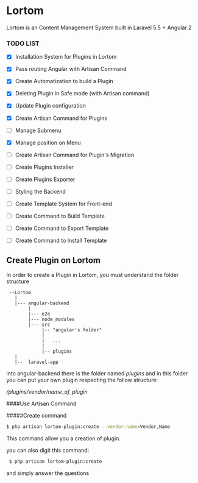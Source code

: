 # Lortom
Lortom is an Content Management System built in Laravel 5.5 + Angular 2

### TODO LIST

-[x] Installation System for Plugins in Lortom
-[x] Pass routing Angular with Artisan Command
-[x] Create Automatization to build a Plugin
-[x] Deleting Plugin in Safe mode (with Artisan command)
-[x] Update Plugin configuration
-[x] Create Artisan Command for Plugins
-[ ] Manage Submenu
-[x] Manage position on Menu
-[ ] Create Artisan Command for Plugin's Migration
-[ ] Create Plugins Installer
-[ ] Create Plugins Exporter
-[ ] Styling the Backend
-[ ] Create Template System for Front-end
-[ ] Create Command to Build Template
-[ ] Create Command to Export Template
-[ ] Create Command to Install Template


## Create Plugin on Lortom

In order to create a Plugin in Lortom, you must understand the folder structure

```
 --Lortom
   |
   |--- angular-backend
        |
        |--- e2e
        |--- node_modules
        |--- src
             |-- "angular's folder"
             |   
             |   ...
             |
             |-- plugins
   |
   |--  laravel-app
 ```
 
 into angular-backend there is the folder named  *plugins* and in this folder you can put your own plugin respecting the
 follow structure:
 
 */plugins/vendor/name_of_plugin*
 
 
 ####Use Artisan Command
 
 
 #####Create command
 ```bash
 $ php artisan lortom-plugin:create --vendor-name=Vendor,Name
 ```
 
 This command allow you a creation of plugin.
 
 you can also digit this command:
 
 ```bash
  $ php artisan lortom-plugin:create
 ```
 
 and simply answer the questions
 
 
 

